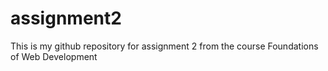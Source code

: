 # assignment2
This is my github repository for assignment 2 from the course Foundations of Web Development
